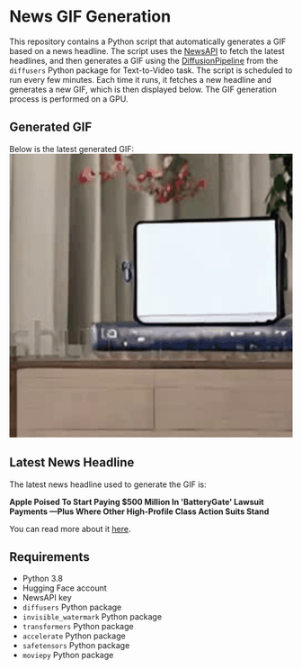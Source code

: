 # News GIF Generation
This repository contains a Python script that automatically generates a GIF based on a news headline. The script uses the [NewsAPI](https://newsapi.org/) to fetch the latest headlines, and then generates a GIF using the [DiffusionPipeline](https://github.com/huggingface/diffusers) from the `diffusers` Python package for Text-to-Video task.
The script is scheduled to run every few minutes. Each time it runs, it fetches a new headline and generates a new GIF, which is then displayed below. The GIF generation process is performed on a GPU.

## Generated GIF
Below is the latest generated GIF:
![Generated GIF](output.gif?raw=true&v=1692245348)

## Latest News Headline
The latest news headline used to generate the GIF is:

**Apple Poised To Start Paying $500 Million In 'BatteryGate' Lawsuit Payments —Plus Where Other High-Profile Class Action Suits Stand**

You can read more about it [here](https://www.forbes.com/sites/maryroeloffs/2023/08/15/apple-poised-to-start-paying-500-million-in-batterygate-lawsuit-payments--plus-where-other-high-profile-class-action-suits-stand/).

## Requirements
- Python 3.8
- Hugging Face account
- NewsAPI key
- `diffusers` Python package
- `invisible_watermark` Python package
- `transformers` Python package
- `accelerate` Python package
- `safetensors` Python package
- `moviepy` Python package
